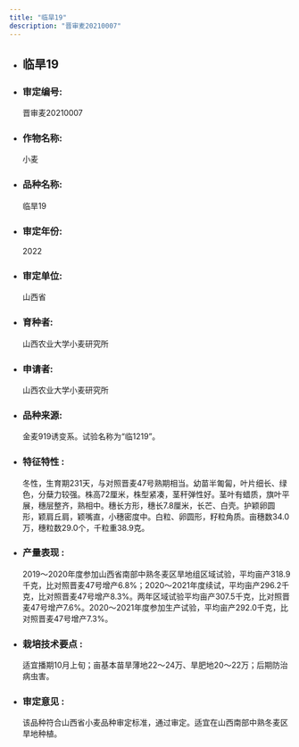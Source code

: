 ```yaml
---
title: "临旱19"
description: "晋审麦20210007"
---
```

* ## 临旱19
* ###  审定编号:  
   晋审麦20210007

*  ### 作物名称:  
   小麦

*   ###  品种名称: 
    临旱19

*   ### 审定年份: 
    2022

*   ### 审定单位:  
    山西省

*   ### 育种者:  
    山西农业大学小麦研究所

*   ### 申请者:  
    山西农业大学小麦研究所

*   ### 品种来源:  
    金麦919诱变系。试验名称为“临1219”。

*   ### 特征特性 : 
    冬性，生育期231天，与对照晋麦47号熟期相当。幼苗半匍匐，叶片细长、绿色，分蘖力较强。株高72厘米，株型紧凑，茎秆弹性好。茎叶有蜡质，旗叶平展，穗层整齐，熟相中。穗长方形，穗长7.8厘米，长芒、白壳。护颖卵圆形，颖肩丘肩，颖嘴直，小穗密度中。白粒、卵圆形，籽粒角质。亩穗数34.0万，穗粒数29.0个，千粒重38.9克。

*   ### 产量表现 : 
    2019～2020年度参加山西省南部中熟冬麦区旱地组区域试验，平均亩产318.9千克，比对照晋麦47号增产6.8%；2020～2021年度续试，平均亩产296.2千克，比对照晋麦47号增产8.3%。两年区域试验平均亩产307.5千克，比对照晋麦47号增产7.6%。2020～2021年度参加生产试验，平均亩产292.0千克，比对照晋麦47号增产7.3%。

*   ### 栽培技术要点 : 
    适宜播期10月上旬；亩基本苗旱薄地22～24万、旱肥地20～22万；后期防治病虫害。

*   ### 审定意见 : 
    该品种符合山西省小麦品种审定标准，通过审定。适宜在山西南部中熟冬麦区旱地种植。
